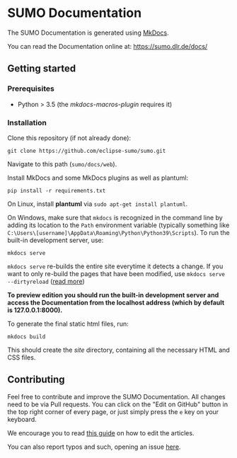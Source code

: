 # SUMO Documentation

The SUMO Documentation is generated using [MkDocs](https://www.mkdocs.org/).

You can read the Documentation online at: <https://sumo.dlr.de/docs/>

## Getting started

### Prerequisites
- Python > 3.5 (the *mkdocs-macros-plugin* requires it)

### Installation

Clone this repository (if not already done):
```
git clone https://github.com/eclipse-sumo/sumo.git
```

Navigate to this path (`sumo/docs/web`).

Install MkDocs and some MkDocs plugins as well as plantuml:
```
pip install -r requirements.txt
```

On Linux, install **plantuml** via `sudo apt-get install plantuml`.

On Windows, make sure that `mkdocs` is recognized in the command line by adding its location to the `Path` environment variable (typically something like `C:\Users\[username]\AppData\Roaming\Python\Python39\Scripts`). To run the built-in development server, use:
```
mkdocs serve
```

`mkdocs serve` re-builds the entire site everytime it detects a change. If you want to only re-build the pages that have been modified, use `mkdocs serve --dirtyreload` ([read more](https://www.mkdocs.org/about/release-notes/#support-for-dirty-builds-990))

**To preview edition you should run the built-in development server and access the Documentation from the localhost address (which by default is 127.0.0.1:8000).**

To generate the final static html files, run:
```
mkdocs build
```
This should create the *site* directory, containing all the necessary HTML and CSS files.

## Contributing

Feel free to contribute and improve the SUMO Documentation. All changes need to be via Pull requests.
You can click on the "Edit on GitHub" button in the top right corner of every page, or just simply press the `e` key on your keyboard.

We encourage you to read [this guide](https://sumo.dlr.de/docs/Editing_Articles.html) on how to edit the articles.

You can also report typos and such, opening an issue [here](https://github.com/eclipse-sumo/sumo/issues).